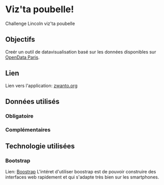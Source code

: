 # Viz'ta poubelle!
Challenge Lincoln viz'ta poubelle

## Objectifs
Creér un outil de datavisualisation basé sur les données disponibles sur [OpenData Paris](https://opendata.paris.fr/). 

## Lien
Lien vers l'application: [zwanto.org](https://zwanto.org/lincoln/)

## Données utilisés
### Obligatoire
### Complémentaires

## Technologie utilisées
### Bootstrap 
Lien: [Boostrap](https://getbootstrap.com/)
L'intéret d'utiliser boostrap est de pouvoir construire des interfaces web rapidement et qui s'adapte très bien sur les smartphones.
